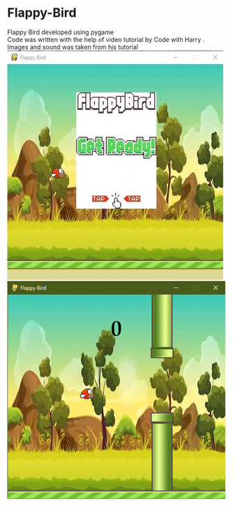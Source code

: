 # Flappy-Bird
Flappy Bird developed using pygame <br />
Code was written with the help of video tutorial by Code with Harry . Images and sound was taken from his tutorial <br />
![alt text](https://github.com/B-red01/Flappy-Bird/blob/main/gallery/SharedScreenshot.jpg?raw=true)<br />
![alt text](https://github.com/B-red01/Flappy-Bird/blob/main/gallery/Flappy%20Bird%2022-10-2020%2010_56_11%20AM.png?raw=true)
